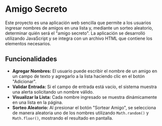 # Amigo Secreto

Este proyecto es una aplicación web sencilla que permite a los usuarios ingresar nombres de amigos en una lista y, mediante un sorteo aleatorio, determinar quién será el "amigo secreto". La aplicación se desarrolló utilizando JavaScript y se integra con un archivo HTML que contiene los elementos necesarios.

## Funcionalidades

- **Agregar Nombres:** El usuario puede escribir el nombre de un amigo en un campo de texto y agregarlo a la lista haciendo clic en el botón "Adicionar".
- **Validar Entrada:** Si el campo de entrada está vacío, el sistema muestra una alerta solicitando un nombre válido.
- **Visualizar la Lista:** Cada nombre ingresado se muestra dinámicamente en una lista en la página.
- **Sorteo Aleatorio:** Al presionar el botón "Sortear Amigo", se selecciona de manera aleatoria uno de los nombres utilizando `Math.random()` y `Math.floor()`, mostrando el resultado en pantalla.


